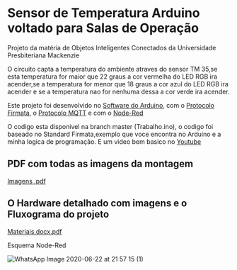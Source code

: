 # Sensor de Temperatura Arduino voltado para Salas de Operação
Projeto da matéria de Objetos Inteligentes Conectados da Universidade Presbiteriana Mackenzie 

O circuito capta a temperatura do ambiente atraves do sensor TM 35,se esta temperatura for maior que 22 graus a cor vermelha do LED RGB ira acender,se a temperatura for menor que 18 graus a cor azul do LED RGB ira acender e se a temperatura nao for nenhuma dessa a cor verde ira acender.

Este projeto foi desenvolvido no [Software do Arduino](https://www.arduino.cc/en/main/software), com o [Protocolo Firmata](http://firmata.org/wiki/Main_Page), o [Protocolo MQTT](http://mqtt.org) e com o [Node-Red](https://nodered.org)

O codigo esta disponivel na branch master (Trabalho.ino), o codigo foi baseado no Standard Firmata,exemplo que voce encontra no Arduino e a minha logica de programação. 
E um video bem basico no [Youtube](https://youtu.be/5uSfAwa53KQ)

## PDF com todas as imagens da montagem 
[Imagens .pdf](https://github.com/LarissaSilveiraBonifacio/SensorTemperaturaArduino/files/4808991/Imagens.pdf)


 ## O Hardware detalhado com imagens e o Fluxograma do projeto 
 [Materiais.docx.pdf](https://github.com/LarissaSilveiraBonifacio/SensorTemperaturaArduino/files/4808987/Materiais.docx.pdf)
 
 
Esquema Node-Red 

![WhatsApp Image 2020-06-22 at 21 57 15 (1)](https://user-images.githubusercontent.com/48017842/85349228-4f9d5980-b4d4-11ea-8136-89c4706e5721.jpeg)



